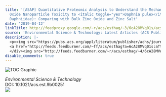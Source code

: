 ```yaml
---
title: '[ASAP] Quantitative Proteomic Analysis to Understand the Mechanisms of Zinc
  Oxide Nanoparticle Toxicity to <italic toggle="yes">Daphnia pulex</italic> (Crustacea:
  Daphniidae): Comparing with Bulk Zinc Oxide and Zinc Salt'
date: '2019-04-12'
linkTitle: http://feedproxy.google.com/~r/acs/esthag/~3/6cA28MVq01s/acs.est.9b00251
source: 'Environmental Science & Technology: Latest Articles (ACS Publications)'
description: |-
  <p><img src="https://pubs.acs.org/appl/literatum/publisher/achs/journals/content/esthag/0/esthag.ahead-of-print/acs.est.9b00251/20190412/images/medium/es-2019-00251c_0006.gif" alt="TOC Graphic"/></p><div><cite>Environmental Science & Technology</cite></div><div>DOI: 10.1021/acs.est.9b00251</div><div class="feedflare">
  <a href="http://feeds.feedburner.com/~ff/acs/esthag?a=6cA28MVq01s:aTt-bG4huRg:yIl2AUoC8zA"><img src="http://feeds.feedburner.com/~ff/acs/esthag?d=yIl2AUoC8zA" border="0"></img></a>
  </div><img src="http://feeds.feedburner.com/~r/acs/esthag/~4/6cA28MVq01s" height="1" width="1" ...
disable_comments: true
---
```

<p><img src="https://pubs.acs.org/appl/literatum/publisher/achs/journals/content/esthag/0/esthag.ahead-of-print/acs.est.9b00251/20190412/images/medium/es-2019-00251c_0006.gif" alt="TOC Graphic"/></p><div><cite>Environmental Science & Technology</cite></div><div>DOI: 10.1021/acs.est.9b00251</div><div class="feedflare">
<a href="http://feeds.feedburner.com/~ff/acs/esthag?a=6cA28MVq01s:aTt-bG4huRg:yIl2AUoC8zA"><img src="http://feeds.feedburner.com/~ff/acs/esthag?d=yIl2AUoC8zA" border="0"></img></a>
</div><img src="http://feeds.feedburner.com/~r/acs/esthag/~4/6cA28MVq01s" height="1" width="1" ...